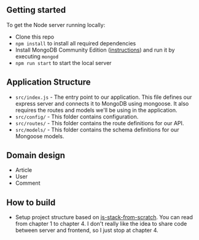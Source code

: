 ## Getting started

To get the Node server running locally:

- Clone this repo
- `npm install` to install all required dependencies
- Install MongoDB Community Edition ([instructions](https://docs.mongodb.com/manual/installation/#tutorials)) and run it by executing `mongod`
- `npm run start` to start the local server

## Application Structure

- `src/index.js` - The entry point to our application. This file defines our express server and connects it to MongoDB using mongoose. It also requires the routes and models we'll be using in the application.
- `src/config/` - This folder contains configuration.
- `src/routes/` - This folder contains the route definitions for our API.
- `src/models/` - This folder contains the schema definitions for our Mongoose models.

## Domain design

- Article
- User
- Comment


## How to build

- Setup project structure based on [js-stack-from-scratch](https://github.com/verekia/js-stack-from-scratch). You can read from chapter 1 to chapter 4.
I don't really like the idea to share code between server and frontend, so I just stop at chapter 4.
